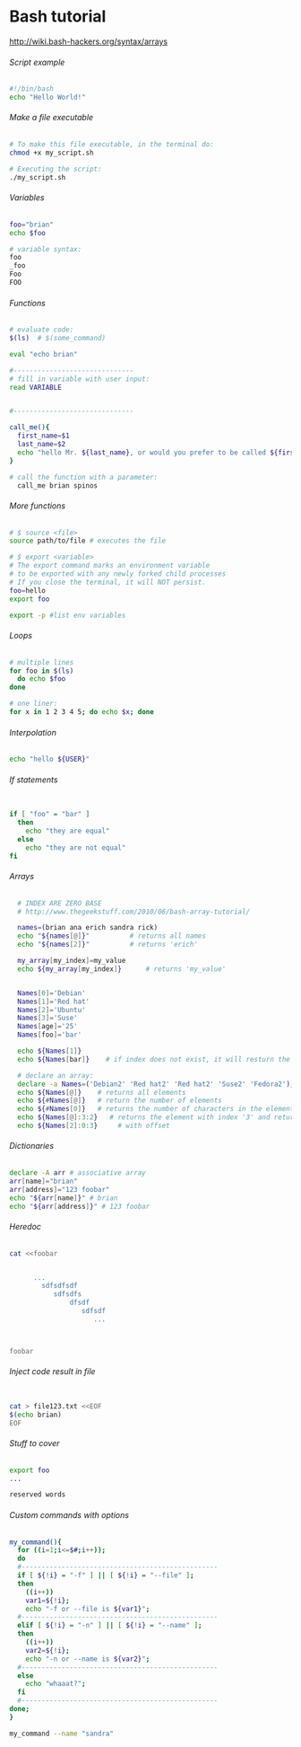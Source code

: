 # Bash tutorial

http://wiki.bash-hackers.org/syntax/arrays

###### Script example
```bash
#!/bin/bash
echo "Hello World!"
```

###### Make a file executable
```bash
# To make this file executable, in the terminal do:
chmod +x my_script.sh

# Executing the script:
./my_script.sh
```

###### Variables
```bash
foo="brian"
echo $foo

# variable syntax:
foo
_foo
Foo
FOO
```

###### Functions
```bash
# evaluate code:
$(ls)  # $(some_command)

eval "echo brian"

#------------------------------
# fill in variable with user input:
read VARIABLE


#------------------------------

call_me(){
  first_name=$1
  last_name=$2
  echo "hello Mr. ${last_name}, or would you prefer to be called ${first_name} ???"
}

# call the function with a parameter:
  call_me brian spinos
```

###### More functions

```bash
# $ source <file>
source path/to/file # executes the file

# $ export <variable>
# The export command marks an environment variable 
# to be exported with any newly forked child processes
# If you close the terminal, it will NOT persist.
foo=hello
export foo 

export -p #list env variables

```

###### Loops
```bash
# multiple lines
for foo in $(ls)
  do echo $foo
done

# one liner:
for x in 1 2 3 4 5; do echo $x; done

```

###### Interpolation
```bash
echo "hello ${USER}"
```

###### If statements
```bash

if [ "foo" = "bar" ]
  then
    echo "they are equal"
  else
    echo "they are not equal"
fi
```


###### Arrays
```bash
  # INDEX ARE ZERO BASE
  # http://www.thegeekstuff.com/2010/06/bash-array-tutorial/

  names=(brian ana erich sandra rick)
  echo "${names[@]}"          # returns all names
  echo "${names[2]}"          # returns 'erich'

  my_array[my_index]=my_value
  echo ${my_array[my_index]}      # returns 'my_value'


  Names[0]='Debian'
  Names[1]='Red hat'
  Names[2]='Ubuntu'
  Names[3]='Suse'
  Names[age]='25'
  Names[foo]='bar'

  echo ${Names[1]}
  echo ${Names[bar]}    # if index does not exist, it will resturn the last index declared...

  # declare an array:
  declare -a Names=('Debian2' 'Red hat2' 'Red hat2' 'Suse2' 'Fedora2');
  echo ${Names[@]}    # returns all elements
  echo ${#Names[@]}   # return the number of elements
  echo ${#Names[0]}   # returns the number of characters in the element of index '0'
  echo ${Names[@]:3:2}   # returns the element with index '3' and return 2 elements (also counting the element of index '3')
  echo ${Names[2]:0:3}     # with offset
```


###### Dictionaries
```bash
declare -A arr # associative array
arr[name]="brian"
arr[address]="123 foobar"
echo "${arr[name]}" # brian
echo "${arr[address]}" # 123 foobar
```

###### Heredoc
```bash
cat <<foobar


      ...
        sdfsdfsdf
           sdfsdfs
               dfsdf
                  sdfsdf
                     ...



foobar

```

###### Inject code result in file
```bash

cat > file123.txt <<EOF
$(echo brian)
EOF
```

###### Stuff to cover

```bash
export foo
...

reserved words
```


###### Custom commands with options
```bash
my_command(){
  for ((i=1;i<=$#;i++));
  do
  #-------------------------------------------------
  if [ ${!i} = "-f" ] || [ ${!i} = "--file" ];
  then
    ((i++))
    var1=${!i};
    echo "-f or --file is ${var1}";
  #-------------------------------------------------
  elif [ ${!i} = "-n" ] || [ ${!i} = "--name" ];
  then
    ((i++))
    var2=${!i};
    echo "-n or --name is ${var2}";
  #-------------------------------------------------  
  else
    echo "whaaat?";
  fi
  #-------------------------------------------------
done;
}

my_command --name "sandra"

```
